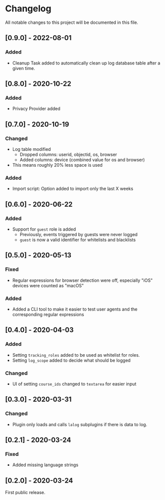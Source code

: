 # Changelog
All notable changes to this project will be documented in this file.

## [0.9.0] - 2022-08-01
### Added
- Cleanup Task added to automatically clean up log database table after a given time.

## [0.8.0] - 2020-10-22
### Added
- Privacy Provider added

## [0.7.0] - 2020-10-19
### Changed
- Log table modified
  - Dropped columns: userid, objectid, os, browser
  - Added columns: device (combined value for os and browser)
- This means roughly 20% less space is used
### Added
- Import script: Option added to import only the last X weeks

## [0.6.0] - 2020-06-22
### Added
- Support for `guest` role is added
  - Previously, events triggered by guests were never logged
  - `guest` is now a valid identifier for whitelists and blacklists

## [0.5.0] - 2020-05-13
### Fixed
- Regular expressions for browser detection were off, especially "iOS" devices were counted as "macOS"
### Added
- Added a CLI tool to make it easier to test user agents and the corresponding regular expressions

## [0.4.0] - 2020-04-03
### Added
- Setting `tracking_roles` added to be used as whitelist for roles.
- Setting `log_scope` added to decide what should be logged
### Changed
- UI of setting `course_ids` changed to `textarea` for easier input

## [0.3.0] - 2020-03-31
### Changed
- Plugin only loads and calls `lalog` subplugins if there is data to log.

## [0.2.1] - 2020-03-24
### Fixed
- Added missing language strings

## [0.2.0] - 2020-03-24
First public release.
